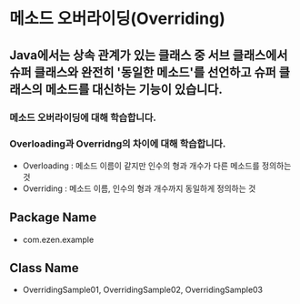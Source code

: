 # 메소드 오버라이딩(Overriding)
## Java에서는 상속 관계가 있는 클래스 중 서브 클래스에서 슈퍼 클래스와 완전히 '동일한 메소드'를 선언하고 슈퍼 클래스의 메소드를 대신하는 기능이 있습니다.
### 메소드 오버라이딩에 대해 학습합니다.
### Overloading과 Overridng의 차이에 대해 학습합니다.
* Overloading : 메소드 이름이 같지만 인수의 형과 개수가 다른 메소드를 정의하는 것
* Overriding : 메소드 이름, 인수의 형과 개수까지 동일하게 정의하는 것
## Package Name
* com.ezen.example
## Class Name
* OverridingSample01, OverridingSample02, OverridingSample03
